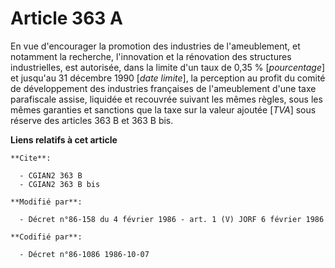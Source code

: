 # Article 363 A

En vue d'encourager la promotion des industries de l'ameublement, et notamment la recherche, l'innovation et la rénovation
des structures industrielles, est autorisée, dans la limite d'un taux de 0,35 % [*pourcentage*] et jusqu'au 31 décembre 1990
[*date limite*], la perception au profit du comité de développement des industries françaises de l'ameublement d'une taxe
parafiscale assise, liquidée et recouvrée suivant les mêmes règles, sous les mêmes garanties et sanctions que la taxe sur la
valeur ajoutée [*TVA*] sous réserve des articles 363 B et 363 B bis.

**Liens relatifs à cet article**

	**Cite**:

	  - CGIAN2 363 B
	  - CGIAN2 363 B bis

	**Modifié par**:

	  - Décret n°86-158 du 4 février 1986 - art. 1 (V) JORF 6 février 1986

	**Codifié par**:

	  - Décret n°86-1086 1986-10-07
